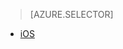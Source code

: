> [AZURE.SELECTOR]
- [iOS](/documentation/articles/app-service-mobile-dotnet-backend-ios-aad-sso-preview)
<!--- [Windows](/documentation/articles/mobile-services-windows-store-dotnet-adal-sso-authentication)-->